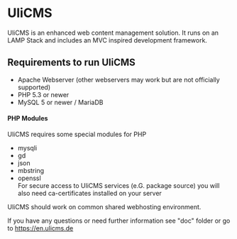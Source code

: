 # UliCMS
UliCMS is an enhanced web content management solution.
It runs on an LAMP Stack and includes an MVC inspired development framework.

## Requirements to run UliCMS
   * Apache Webserver (other webservers may work but are not officially supported)
   * PHP 5.3 or newer
   * MySQL 5 or newer / MariaDB
   
#### PHP Modules
UliCMS requires some special modules for PHP
   * mysqli
   * gd
   * json
   * mbstring
   * openssl   
For secure access to UliCMS services (e.G. package source) you will also need ca-certificates installed on your server

UliCMS should work on common shared webhosting environment.

If you have any questions or need further information see "doc" folder or go to https://en.ulicms.de
